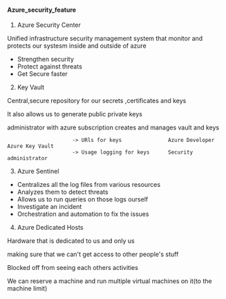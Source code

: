 #### Azure_security_feature


1) Azure Security Center

Unified infrastructure security management system that monitor and protects our systesm inside and outside of azure

- Strengthen security
- Protect against threats
- Get Secure faster
  
2) Key Vault

Central,secure repository for our secrets ,certificates and keys

It also allows us to generate public private keys

administrator with azure subscription creates and manages vault and keys

```
                     -> URls for keys               Azure Developer
Azure Key Vault 
                     -> Usage logging for keys      Security administrator
```

3) Azure Sentinel
   
- Centralizes all the log files from various resources
- Analyzes them to detect threats
- Allows us to run queries on those logs ourself
- Investigate an incident
- Orchestration and automation to fix the issues

4) Azure Dedicated Hosts

Hardware that is dedicated to us and only us

making sure that we can't get access to other people's stuff

Blocked off from seeing each others activities

We can reserve a machine and run multiple virtual machines on it(to the machine limit)

